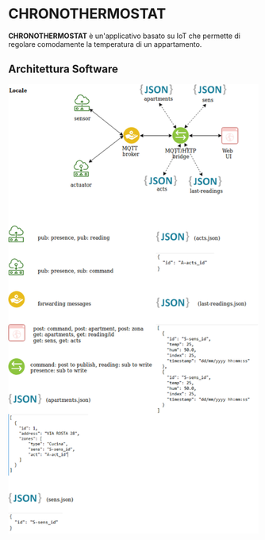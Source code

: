 # CHRONOTHERMOSTAT

**CHRONOTHERMOSTAT** è un'applicativo basato su IoT che permette di regolare comodamente la temperatura di un appartamento.

## Architettura Software
![a test image](TLC-locale.png)
